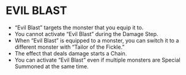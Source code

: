 # EVIL BLAST

*   “Evil Blast” targets the monster that you equip it to.
*   You cannot activate “Evil Blast” during the Damage Step.
*   When “Evil Blast” is equipped to a monster, you can switch it to a different monster with “Tailor of the Fickle.”
*   The effect that deals damage starts a Chain.
*   You can activate “Evil Blast” even if multiple monsters are Special Summoned at the same time.
